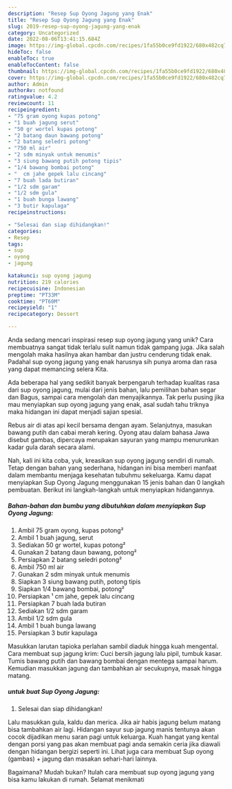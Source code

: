 ```yaml
---
description: "Resep Sup Oyong Jagung yang Enak"
title: "Resep Sup Oyong Jagung yang Enak"
slug: 2019-resep-sup-oyong-jagung-yang-enak
category: Uncategorized
date: 2022-08-06T13:41:15.684Z
image: https://img-global.cpcdn.com/recipes/1fa55b0ce9fd1922/680x482cq70/sup-oyong-jagung-foto-resep-utama.jpg
hideToc: false
enableToc: true
enableTocContent: false
thumbnail: https://img-global.cpcdn.com/recipes/1fa55b0ce9fd1922/680x482cq70/sup-oyong-jagung-foto-resep-utama.jpg
cover: https://img-global.cpcdn.com/recipes/1fa55b0ce9fd1922/680x482cq70/sup-oyong-jagung-foto-resep-utama.jpg
author: Admin
authorAv: notfound
ratingvalue: 4.2
reviewcount: 11
recipeingredient:
- "75 gram oyong kupas potong"
- "1 buah jagung serut"
- "50 gr wortel kupas potong"
- "2 batang daun bawang potong"
- "2 batang seledri potong"
- "750 ml air"
- "2 sdm minyak untuk menumis"
- "3 siung bawang putih potong tipis"
- "1/4 bawang bombai potong"
- "  cm jahe gepek lalu cincang"
- "7 buah lada butiran"
- "1/2 sdm garam"
- "1/2 sdm gula"
- "1 buah bunga lawang"
- "3 butir kapulaga"
recipeinstructions:

- "Selesai dan siap dihidangkan!"
categories:
- Resep
tags:
- sup
- oyong
- jagung

katakunci: sup oyong jagung 
nutrition: 219 calories
recipecuisine: Indonesian
preptime: "PT33M"
cooktime: "PT60M"
recipeyield: "1"
recipecategory: Dessert

---
```





Anda sedang mencari inspirasi resep sup oyong jagung yang unik? Cara membuatnya sangat tidak terlalu sulit namun tidak gampang juga. Jika salah mengolah maka hasilnya akan hambar dan justru cenderung tidak enak. Padahal sup oyong jagung yang enak harusnya sih punya aroma dan rasa yang dapat memancing selera Kita.





Ada beberapa hal yang sedikit banyak berpengaruh terhadap kualitas rasa dari sup oyong jagung, mulai dari jenis bahan, lalu pemilihan bahan segar dan Bagus, sampai cara mengolah dan menyajikannya. Tak perlu pusing jika mau menyiapkan sup oyong jagung yang enak,      asal sudah tahu triknya maka hidangan ini dapat menjadi sajian spesial.














Rebus air di atas api kecil bersama dengan ayam. Selanjutnya, masukan bawang putih dan cabai merah kering. Oyong atau dalam bahasa Jawa disebut gambas, dipercaya merupakan sayuran yang mampu menurunkan kadar gula darah secara alami.






Nah, kali ini kita coba, yuk, kreasikan sup oyong jagung sendiri di rumah. Tetap dengan bahan yang sederhana, hidangan ini bisa memberi manfaat dalam membantu menjaga kesehatan tubuhmu sekeluarga. Kamu dapat menyiapkan Sup Oyong Jagung menggunakan 15 jenis bahan dan 0 langkah pembuatan. Berikut ini langkah-langkah untuk menyiapkan hidangannya.

<!--inarticleads1-->

##### Bahan-bahan dan bumbu yang dibutuhkan dalam menyiapkan Sup Oyong Jagung:

1. Ambil 75 gram oyong, kupas potong²
1. Ambil 1 buah jagung, serut
1. Sediakan 50 gr wortel, kupas potong²
1. Gunakan 2 batang daun bawang, potong²
1. Persiapkan 2 batang seledri potong²
1. Ambil 750 ml air
1. Gunakan 2 sdm minyak untuk menumis
1. Siapkan 3 siung bawang putih, potong tipis
1. Siapkan 1/4 bawang bombai, potong²
1. Persiapkan  ¹ cm jahe, gepek lalu cincang
1. Persiapkan 7 buah lada butiran
1. Sediakan 1/2 sdm garam
1. Ambil 1/2 sdm gula
1. Ambil 1 buah bunga lawang
1. Persiapkan 3 butir kapulaga


Masukkan larutan tapioka perlahan sambil diaduk hingga kuah mengental. Cara membuat sup jagung krim: Cuci bersih jagung lalu pipil, tumbuk kasar. Tumis bawang putih dan bawang bombai dengan mentega sampai harum. Kemudian masukkan jagung dan tambahkan air secukupnya, masak hingga matang. 

<!--inarticleads2-->

#####  untuk buat Sup Oyong Jagung:


1. Selesai dan siap dihidangkan!

Lalu masukkan gula, kaldu dan merica. Jika air habis jagung belum matang bisa tambahkan air lagi. Hidangan sayur sup jagung manis tentunya akan cocok dijadikan menu saran pagi untuk keluarga. Kuah hangat yang kental dengan porsi yang pas akan membuat pagi anda semakin ceria jika diawali dengan hidangan bergizi seperti ini. Lihat juga cara membuat Sup oyong (gambas) + jagung dan masakan sehari-hari lainnya. 

Bagaimana? Mudah bukan? Itulah cara membuat sup oyong jagung yang bisa kamu lakukan di rumah. Selamat menikmati
